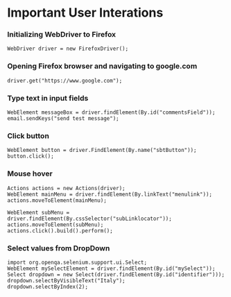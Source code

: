 # Important User Interations 

### Initializing WebDriver to Firefox

    WebDriver driver = new FirefoxDriver(); 

### Opening Firefox browser and navigating to google.com 

    driver.get("https://www.google.com"); 

### Type text in input fields
  
    WebElement messageBox = driver.findElement(By.id("commentsField")); 
    email.sendKeys("send test message"); 

### Click button 
  
    WebElement button = driver.FindElement(By.name("sbtButton")); 
    button.click(); 
  
### Mouse hover 

    Actions actions = new Actions(driver);
    WebElement mainMenu = driver.findElement(By.linkText("menulink"));
    actions.moveToElement(mainMenu);

    WebElement subMenu = driver.findElement(By.cssSelector("subLinklocator"));
    actions.moveToElement(subMenu);
    actions.click().build().perform();
  
 ### Select values from DropDown
    
    import org.openqa.selenium.support.ui.Select;
    WebElement mySelectElement = driver.findElement(By.id("mySelect"));
    Select dropdown = new Select(driver.findElement(By.id("identifier")));
    dropdown.selectByVisibleText("Italy");
    dropdown.selectByIndex(2);
    
    

